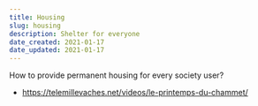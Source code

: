 ```yaml
---
title: Housing
slug: housing
description: Shelter for everyone
date_created: 2021-01-17
date_updated: 2021-01-17
---
```


How to provide permanent housing for every society user?

- https://telemillevaches.net/videos/le-printemps-du-chammet/

